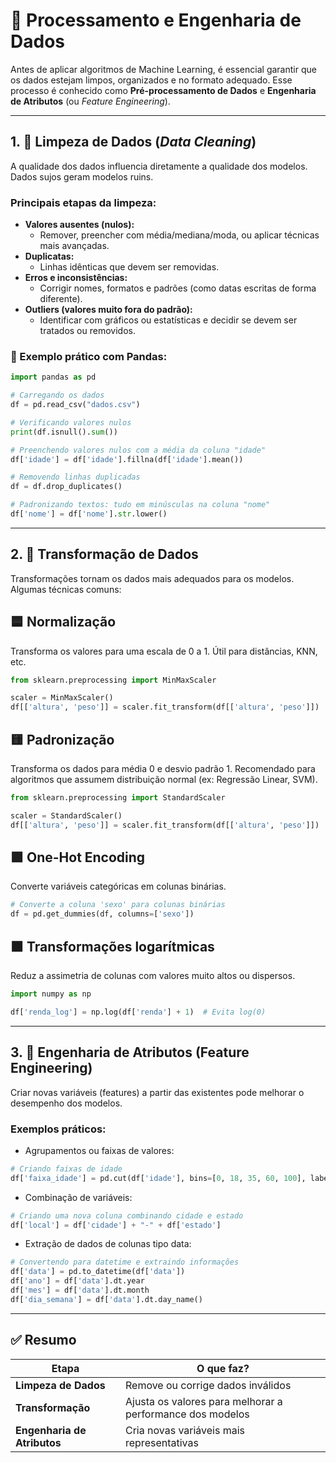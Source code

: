 # 🧱 Processamento e Engenharia de Dados

Antes de aplicar algoritmos de Machine Learning, é essencial garantir que os dados estejam limpos, organizados e no formato adequado. Esse processo é conhecido como **Pré-processamento de Dados** e **Engenharia de Atributos** (ou *Feature Engineering*).

---

## 1. 🧹 Limpeza de Dados (*Data Cleaning*)

A qualidade dos dados influencia diretamente a qualidade dos modelos. Dados sujos geram modelos ruins.

### Principais etapas da limpeza:

- **Valores ausentes (nulos):**
  - Remover, preencher com média/mediana/moda, ou aplicar técnicas mais avançadas.
- **Duplicatas:**  
  - Linhas idênticas que devem ser removidas.
- **Erros e inconsistências:**  
  - Corrigir nomes, formatos e padrões (como datas escritas de forma diferente).
- **Outliers (valores muito fora do padrão):**
  - Identificar com gráficos ou estatísticas e decidir se devem ser tratados ou removidos.

### 🧪 Exemplo prático com Pandas:

```python
import pandas as pd

# Carregando os dados
df = pd.read_csv("dados.csv")

# Verificando valores nulos
print(df.isnull().sum())

# Preenchendo valores nulos com a média da coluna "idade"
df['idade'] = df['idade'].fillna(df['idade'].mean())

# Removendo linhas duplicadas
df = df.drop_duplicates()

# Padronizando textos: tudo em minúsculas na coluna "nome"
df['nome'] = df['nome'].str.lower()
```

---

## 2. 🔄 Transformação de Dados
Transformações tornam os dados mais adequados para os modelos. Algumas técnicas comuns:

## 🟦 Normalização
Transforma os valores para uma escala de 0 a 1. Útil para distâncias, KNN, etc.

```python
from sklearn.preprocessing import MinMaxScaler

scaler = MinMaxScaler()
df[['altura', 'peso']] = scaler.fit_transform(df[['altura', 'peso']])
```

## 🟨 Padronização
Transforma os dados para média 0 e desvio padrão 1. Recomendado para algoritmos que assumem distribuição normal (ex: Regressão Linear, SVM).

```python
from sklearn.preprocessing import StandardScaler

scaler = StandardScaler()
df[['altura', 'peso']] = scaler.fit_transform(df[['altura', 'peso']])
```

## 🟪 One-Hot Encoding
Converte variáveis categóricas em colunas binárias.
```python
# Converte a coluna 'sexo' para colunas binárias
df = pd.get_dummies(df, columns=['sexo'])
```

## 🟧 Transformações logarítmicas
Reduz a assimetria de colunas com valores muito altos ou dispersos.

```python
import numpy as np

df['renda_log'] = np.log(df['renda'] + 1)  # Evita log(0)
```
---

## 3. 🔧 Engenharia de Atributos (Feature Engineering)
Criar novas variáveis (features) a partir das existentes pode melhorar o desempenho dos modelos.

### Exemplos práticos:
* Agrupamentos ou faixas de valores:
```python
# Criando faixas de idade
df['faixa_idade'] = pd.cut(df['idade'], bins=[0, 18, 35, 60, 100], labels=["jovem", "adulto", "meia-idade", "idoso"])
```

* Combinação de variáveis:
```python
# Criando uma nova coluna combinando cidade e estado
df['local'] = df['cidade'] + "-" + df['estado']
```

* Extração de dados de colunas tipo data:
```python
# Convertendo para datetime e extraindo informações
df['data'] = pd.to_datetime(df['data'])
df['ano'] = df['data'].dt.year
df['mes'] = df['data'].dt.month
df['dia_semana'] = df['data'].dt.day_name()
```
---

## ✅ Resumo



| Etapa               | O que faz?
|---------------------|----------------------------------------------------------|
| **Limpeza de Dados**   | Remove ou corrige dados inválidos              |
| **Transformação**     | Ajusta os valores para melhorar a performance dos modelos      |
| **Engenharia de Atributos** | Cria novas variáveis mais representativas |

